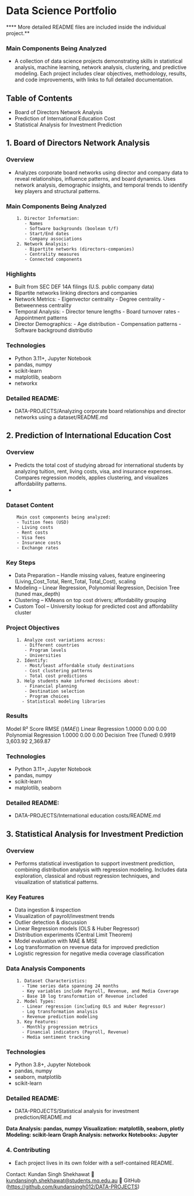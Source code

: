 # Data Science Portfolio

**** More detailed README files are included inside the individual project.**

### Main Components Being Analyzed
- A collection of data science projects demonstrating skills in statistical analysis, machine learning, network analysis, clustering, and predictive modeling.
Each project includes clear objectives, methodology, results, and code improvements, with links to full detailed documentation.

## Table of Contents
- Board of Directors Network Analysis
- Prediction of International Education Cost
- Statistical Analysis for Investment Prediction

## 1. Board of Directors Network Analysis

### Overview
- Analyzes corporate board networks using director and company data to reveal relationships, influence patterns, and board dynamics. Uses network analysis, demographic insights, and temporal trends to identify key players and structural patterns.

### Main Components Being Analyzed
        1. Director Information:
           - Names
           - Software backgrounds (boolean t/f)
           - Start/End dates
           - Company associations
        2. Network Analysis:
           - Bipartite networks (directors-companies)
           - Centrality measures
           - Connected components
           
### Highlights
- Built from SEC DEF 14A filings (U.S. public company data)
- Bipartite networks linking directors and companies
- Network Metrics:
           - Eigenvector centrality
           - Degree centrality
           - Betweenness centrality
- Temporal Analysis:
           - Director tenure lengths
           - Board turnover rates
           - Appointment patterns
- Director Demographics:
           - Age distribution
           - Compensation patterns
           - Software background distributio

### Technologies
- Python 3.11+, Jupyter Notebook
- pandas, numpy
- scikit-learn
- matplotlib, seaborn
- networkx

### Detailed README:
- DATA-PROJECTS/Analyzing corporate board relationships and director networks using a dataset/README.md

## 2. Prediction of International Education Cost

### Overview
- Predicts the total cost of studying abroad for international students by analyzing tuition, rent, living costs, visa, and insurance expenses. Compares regression models, applies clustering, and visualizes affordability patterns.
- 
### Dataset Content
        Main cost components being analyzed:
        - Tuition fees (USD)
        - Living costs
        - Rent costs
        - Visa fees
        - Insurance costs
        - Exchange rates
        
### Key Steps
- Data Preparation – Handle missing values, feature engineering (Living_Cost_Total, Rent_Total, Total_Cost), scaling
- Modeling – Linear Regression, Polynomial Regression, Decision Tree (tuned max_depth)
- Clustering – KMeans on top cost drivers; affordability grouping
- Custom Tool – University lookup for predicted cost and affordability cluster

### Project Objectives
        1. Analyze cost variations across:
           - Different countries
           - Program levels
           - Universities
        2. Identify:
           - Most/least affordable study destinations
           - Cost clustering patterns
           - Total cost predictions
        3. Help students make informed decisions about:
           - Financial planning
           - Destination selection
           - Program choices
          - Statistical modeling libraries

### Results
Model	R² Score	RMSE ($)	MAE ($)
Linear Regression	1.0000	0.00	0.00
Polynomial Regression	1.0000	0.00	0.00
Decision Tree (Tuned)	0.9919	3,603.92	2,369.87

### Technologies
- Python 3.11+, Jupyter Notebook
- pandas, numpy
- scikit-learn
- matplotlib, seaborn

### Detailed README:
- DATA-PROJECTS/International education costs/README.md

## 3. Statistical Analysis for Investment Prediction

### Overview
- Performs statistical investigation to support investment prediction, combining distribution analysis with regression modeling. Includes data exploration, classical and robust regression techniques, and visualization of statistical patterns.

### Key Features
- Data ingestion & inspection
- Visualization of payroll/investment trends
- Outlier detection & discussion
- Linear Regression models (OLS & Huber Regressor)
- Distribution experiments (Central Limit Theorem)
- Model evaluation with MAE & MSE
- Log transformation on revenue data for improved prediction
- Logistic regression for negative media coverage classification

### Data Analysis Components
        1. Dataset Characteristics:
          - Time series data spanning 24 months
          - Key variables include Payroll, Revenue, and Media Coverage
          - Base 10 log transformation of Revenue included
        2. Model Types:
          - Linear regression (including OLS and Huber Regressor)
          - Log transformation analysis
          - Revenue prediction modeling
        3. Key Features:
          - Monthly progression metrics
          - Financial indicators (Payroll, Revenue)
          - Media sentiment tracking

### Technologies
- Python 3.8+, Jupyter Notebook
- pandas, numpy
- seaborn, matplotlib
- scikit-learn

### Detailed README:
- DATA-PROJECTS/Statistical analysis for investment prediction/README.md

**Data Analysis: pandas, numpy**
**Visualization: matplotlib, seaborn, plotly**
**Modeling: scikit-learn**
**Graph Analysis: networkx**
**Notebooks: Jupyter**
  
### 4. Contributing
- Each project lives in its own folder with a self-contained README.

Contact:
Kundan Singh Shekhawat
📧 kundansingh.shekhawat@students.mq.edu.au
🔗 GitHub (https://github.com/kundansingh012/DATA-PROJECTS)


